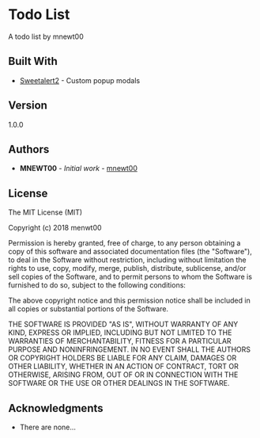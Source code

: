 # Todo List

A todo list by mnewt00

## Built With

* [Sweetalert2](http://sweetalert2.github.io/) - Custom popup modals

## Version
1.0.0
## Authors

* **MNEWT00** - *Initial work* - [mnewt00](https://github.com/mnewt00)

## License

The MIT License (MIT)

Copyright (c) 2018 menwt00

Permission is hereby granted, free of charge, to any person obtaining a copy of this software and associated documentation files (the "Software"), to deal in the Software without restriction, including without limitation the rights to use, copy, modify, merge, publish, distribute, sublicense, and/or sell copies of the Software, and to permit persons to whom the Software is furnished to do so, subject to the following conditions:

The above copyright notice and this permission notice shall be included in all copies or substantial portions of the Software.

THE SOFTWARE IS PROVIDED "AS IS", WITHOUT WARRANTY OF ANY KIND, EXPRESS OR IMPLIED, INCLUDING BUT NOT LIMITED TO THE WARRANTIES OF MERCHANTABILITY, FITNESS FOR A PARTICULAR PURPOSE AND NONINFRINGEMENT. IN NO EVENT SHALL THE AUTHORS OR COPYRIGHT HOLDERS BE LIABLE FOR ANY CLAIM, DAMAGES OR OTHER LIABILITY, WHETHER IN AN ACTION OF CONTRACT, TORT OR OTHERWISE, ARISING FROM, OUT OF OR IN CONNECTION WITH THE SOFTWARE OR THE USE OR OTHER DEALINGS IN THE SOFTWARE.

## Acknowledgments

* There are none...

